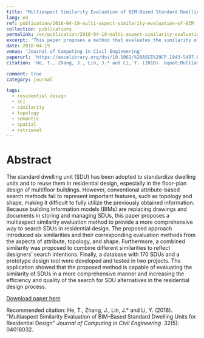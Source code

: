 ```yaml
---
title: "Multiaspect Similarity Evaluation of BIM-Based Standard Dwelling Units for Residential Design"
lang: en
ref: publication/2018-04-19-multi-aspect-similarity-evaluation-of-BIM
collection: publications
permalink: /en/publication/2018-04-19-multi-aspect-similarity-evaluation-of-BIM
excerpt: 'This paper proposes a method that evaluates the similarity of BIM-based standard dwelling unit from the aspects of attribute, topology, and shape.'
date: 2018-04-19
venue: 'Journal of Computing in Civil Engineering'
paperurl: 'https://ascelibrary.org/doi/10.1061/%28ASCE%29CP.1943-5487.0000774'
citation: 'He, T., Zhang, J., Lin, J.* and Li, Y. (2018). &quot;Multiaspect Similarity Evaluation of BIM-Based Standard Dwelling Units for Residential Design&quot; <i>Journal of Computing in Civil Engineering</i>. 32(5): 04018032.'

comment: true
category: journal

tags: 
  - residential design
  - SCI
  - similarity
  - topology
  - semantic
  - spatial
  - retrieval
---
```



Abstract
====

The standard dwelling unit (SDU) has been adopted to standardize dwelling units and to reuse them in residential design, especially in the floor-plan design of multifloor buildings. However, conventional attribute-based search methods fail to represent important features, such as topology and shape, making it difficult to fully utilize the previously obtained information. Because building information models (BIMs) are replacing drawings and documents in storing and managing SDUs, this paper proposes a multiaspect similarity evaluation method to provide a more comprehensive way to search SDUs in residential design. The proposed approach introduced six similarities and their corresponding evaluation methods from the aspects of attribute, topology, and shape. Furthermore, a combined similarity was proposed to combine different similarities to reflect designers’ search intentions. Finally, a database with 170 SDUs and a prototype design tool were developed and tested in two projects. The application showed that the proposed method is capable of evaluating the similarity of SDUs in a more comprehensive manner and increasing the efficiency and quality of the search for SDU alternatives in the residential design process.

[Download paper here](https://ascelibrary.org/doi/10.1061/%28ASCE%29CP.1943-5487.0000774)

Recommended citation: He, T., Zhang, J., Lin, J.* and Li, Y. (2018). &quot;Multiaspect Similarity Evaluation of BIM-Based Standard Dwelling Units for Residential Design&quot; <i>Journal of Computing in Civil Engineering</i>. 32(5): 04018032.